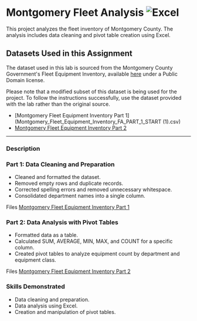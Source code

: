 # Montgomery Fleet Analysis  ![Excel](https://img.shields.io/badge/-Excel-217346?style=flat&logo=microsoft-excel&logoColor=white)

This project analyzes the fleet inventory of Montgomery County. The analysis includes data cleaning and pivot table creation using Excel. 

## Datasets Used in this Assignment
The dataset used in this lab is sourced from the Montgomery County Government's Fleet Equipment Inventory, available [here](https://data.montgomerycountymd.gov/Government/Fleet-Equipment-Inventory/93vc-wpdr/about_data) under a Public Domain license.

Please note that a modified subset of this dataset is being used for the project. To follow the instructions successfully, use the dataset provided with the lab rather than the original source.

- [Montgomery Fleet Equipment Inventory Part 1](Montgomery_Fleet_Equipment_Inventory_FA_PART_1_START (1).csv)
- [Montgomery Fleet Equipment Inventory Part 2](./data/Montgomery_Fleet_Equipment_Inventory_FA_PART_2_START.xlsx)

---

### Description

### Part 1: Data Cleaning and Preparation

- Cleaned and formatted the dataset.
- Removed empty rows and duplicate records.
- Corrected spelling errors and removed unnecessary whitespace.
- Consolidated department names into a single column.

Files [Montgomery Fleet Equipment Inventory Part 1](Montgomery_Fleet_Equipment_Inventory_FA_PART_1_END.XLSX.xlsx)

### Part 2: Data Analysis with Pivot Tables

- Formatted data as a table.
- Calculated SUM, AVERAGE, MIN, MAX, and COUNT for a specific column.
- Created pivot tables to analyze equipment count by department and equipment class.

Files [Montgomery Fleet Equipment Inventory Part 2](Montgomery_Fleet_Equipment_Inventory_FA_PART_2_END.XLSX.xlsx)

### Skills Demonstrated

- Data cleaning and preparation.
- Data analysis using Excel.
- Creation and manipulation of pivot tables.


